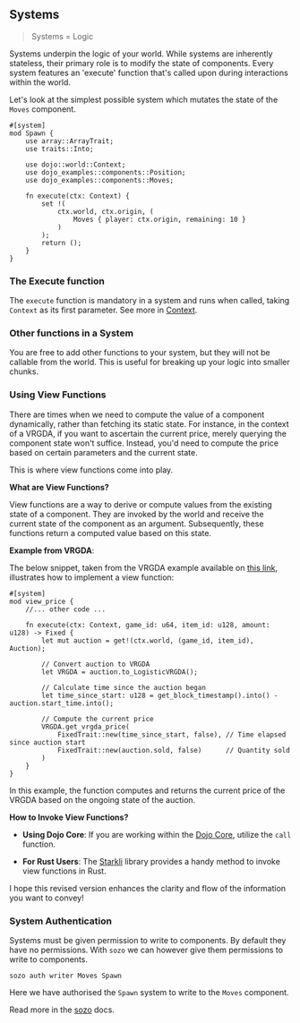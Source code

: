 ## Systems

> Systems = Logic

Systems underpin the logic of your world. While systems are inherently stateless, their primary role is to modify the state of components. Every system features an 'execute' function that's called upon during interactions within the world.

Let's look at the simplest possible system which mutates the state of the `Moves` component.

```rust,ignore
#[system]
mod Spawn {
    use array::ArrayTrait;
    use traits::Into;

    use dojo::world::Context;
    use dojo_examples::components::Position;
    use dojo_examples::components::Moves;

    fn execute(ctx: Context) {
        set !(
            ctx.world, ctx.origin, (
                Moves { player: ctx.origin, remaining: 10 }
            )
        );
        return ();
    }
}
```


### The Execute function

The `execute` function is mandatory in a system and runs when called, taking `Context` as its first parameter. See more in [Context](./world.md).

### Other functions in a System

You are free to add other functions to your system, but they will not be callable from the world. This is useful for breaking up your logic into smaller chunks.

### Using View Functions

There are times when we need to compute the value of a component dynamically, rather than fetching its static state. For instance, in the context of a VRGDA, if you want to ascertain the current price, merely querying the component state won't suffice. Instead, you'd need to compute the price based on certain parameters and the current state.

This is where view functions come into play.

**What are View Functions?**

View functions are a way to derive or compute values from the existing state of a component. They are invoked by the world and receive the current state of the component as an argument. Subsequently, these functions return a computed value based on this state.

**Example from VRGDA**:

The below snippet, taken from the VRGDA example available on [this link](https://github.com/dojoengine/dojo-examples), illustrates how to implement a view function:

```rust,ignore
#[system]
mod view_price {
    //... other code ...

    fn execute(ctx: Context, game_id: u64, item_id: u128, amount: u128) -> Fixed {
        let mut auction = get!(ctx.world, (game_id, item_id), Auction);

        // Convert auction to VRGDA
        let VRGDA = auction.to_LogisticVRGDA();

        // Calculate time since the auction began
        let time_since_start: u128 = get_block_timestamp().into() - auction.start_time.into();

        // Compute the current price
        VRGDA.get_vrgda_price(
            FixedTrait::new(time_since_start, false), // Time elapsed since auction start
            FixedTrait::new(auction.sold, false)      // Quantity sold
        )
    }
}
```

In this example, the function computes and returns the current price of the VRGDA based on the ongoing state of the auction.

**How to Invoke View Functions?**

- **Using Dojo Core**: If you are working within the [Dojo Core](../client/npm/core.md), utilize the `call` function. 
  
- **For Rust Users**: The [Starkli](https://book.starkli.rs/) library provides a handy method to invoke view functions in Rust.

I hope this revised version enhances the clarity and flow of the information you want to convey!

### System Authentication

Systems must be given permission to write to components. By default they have no permissions. With `sozo` we can however give them permissions to write to components.

```console
sozo auth writer Moves Spawn 
```

Here we have authorised the `Spawn` system to write to the `Moves` component. 

Read more in the [sozo](../toolchain/sozo/overview.md) docs.